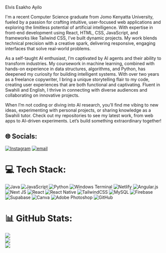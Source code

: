 Elvis Esakho Ayilo

I'm a recent Computer Science graduate from Jomo Kenyatta University, fueled by a passion for crafting intuitive, user-focused web applications and exploring the limitless potential of artificial intelligence. With expertise in front-end development using React, HTML, CSS, JavaScript, and frameworks like Tailwind CSS, I’ve built dynamic projects. My work blends technical precision with a creative spark, delivering responsive, engaging interfaces that solve real-world problems.

As a self-taught AI enthusiast, I’m captivated by AI agents and their ability to transform industries. My coursework in machine learning, combined with hands-on experience in data structures, algorithms, and Python, has deepened my curiosity for building intelligent systems. With over two years as a freelance copywriter, I bring a unique storytelling flair to my code, creating user experiences that are both functional and captivating. Fluent in Swahili and English, I thrive in connecting with diverse audiences and collaborating on innovative projects.

When I’m not coding or diving into AI research, you’ll find me vibing to new ideas, experimenting with personal projects, or sharing knowledge as a Swahili tutor. Check out my repositories to see my latest work, from web apps to AI-driven experiments. Let’s build something extraordinary together!


## 🌐 Socials:
[![Instagram](https://img.shields.io/badge/Instagram-%23E4405F.svg?logo=Instagram&logoColor=white)](https://instagram.com/http://instagram.com/yrn.esir/) [![email](https://img.shields.io/badge/Email-D14836?logo=gmail&logoColor=white)](mailto:elvisayilo@gmail.com) 

# 💻 Tech Stack:
![Java](https://img.shields.io/badge/java-%23ED8B00.svg?style=for-the-badge&logo=openjdk&logoColor=white) ![JavaScript](https://img.shields.io/badge/javascript-%23323330.svg?style=for-the-badge&logo=javascript&logoColor=%23F7DF1E) ![Python](https://img.shields.io/badge/python-3670A0?style=for-the-badge&logo=python&logoColor=ffdd54) ![Windows Terminal](https://img.shields.io/badge/Windows%20Terminal-%234D4D4D.svg?style=for-the-badge&logo=windows-terminal&logoColor=white) ![Netlify](https://img.shields.io/badge/netlify-%23000000.svg?style=for-the-badge&logo=netlify&logoColor=#00C7B7) ![Angular.js](https://img.shields.io/badge/angular.js-%23E23237.svg?style=for-the-badge&logo=angularjs&logoColor=white) ![Next JS](https://img.shields.io/badge/Next-black?style=for-the-badge&logo=next.js&logoColor=white) ![React](https://img.shields.io/badge/react-%2320232a.svg?style=for-the-badge&logo=react&logoColor=%2361DAFB) ![React Native](https://img.shields.io/badge/react_native-%2320232a.svg?style=for-the-badge&logo=react&logoColor=%2361DAFB) ![TailwindCSS](https://img.shields.io/badge/tailwindcss-%2338B2AC.svg?style=for-the-badge&logo=tailwind-css&logoColor=white) ![MySQL](https://img.shields.io/badge/mysql-4479A1.svg?style=for-the-badge&logo=mysql&logoColor=white) ![Firebase](https://img.shields.io/badge/firebase-a08021?style=for-the-badge&logo=firebase&logoColor=ffcd34) ![Supabase](https://img.shields.io/badge/Supabase-3ECF8E?style=for-the-badge&logo=supabase&logoColor=white) ![Canva](https://img.shields.io/badge/Canva-%2300C4CC.svg?style=for-the-badge&logo=Canva&logoColor=white) ![Adobe Photoshop](https://img.shields.io/badge/adobe%20photoshop-%2331A8FF.svg?style=for-the-badge&logo=adobe%20photoshop&logoColor=white) ![GitHub](https://img.shields.io/badge/github-%23121011.svg?style=for-the-badge&logo=github&logoColor=white)
# 📊 GitHub Stats:
![](https://github-readme-stats.vercel.app/api?username=grevondenson&theme=dark&hide_border=false&include_all_commits=true&count_private=false)<br/>
![](https://nirzak-streak-stats.vercel.app/?user=grevondenson&theme=dark&hide_border=false)<br/>
![](https://github-readme-stats.vercel.app/api/top-langs/?username=grevondenson&theme=dark&hide_border=false&include_all_commits=true&count_private=false&layout=compact)

<!-- Proudly created with GPRM ( https://gprm.itsvg.in ) -->
